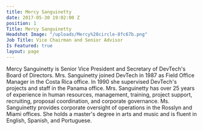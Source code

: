 ```yaml
---
title: Mercy Sanguinetty
date: 2017-05-30 19:02:00 Z
position: 1
Title: Mercy Sanguinetty
Headshot Image: "/uploads/Mercy%20circle-8fc67b.png"
Job Title: Vice Chairman and Senior Advisor
Is Featured: true
layout: page
---
```


Mercy Sanguinetty is Senior Vice President and Secretary of DevTech's Board of Directors. Mrs. Sanguinetty joined DevTech in 1987 as Field Office Manager in the Costa Rica office. In 1990 she supervised DevTech's projects and staff in the Panama office. Mrs. Sanguinetty has over 25 years of experience in human resources, management, training, project support, recruiting, proposal coordination, and corporate governance. Ms. Sanguinetty provides corporate oversight of operations in the Rosslyn and Miami offices. She holds a master's degree in arts and music and is fluent in English, Spanish, and Portuguese.

